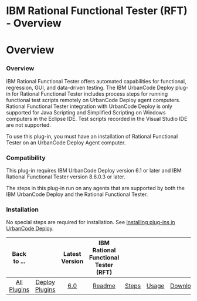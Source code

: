 
IBM Rational Functional Tester (RFT) - Overview
===============================================

# Overview


### Overview




IBM Rational Functional Tester offers automated capabilities for functional, regression, GUI, and data-driven testing. The IBM UrbanCode Deploy plug-in for Rational Functional Tester includes process steps for running functional test scripts remotely on UrbanCode Deploy agent computers. Rational Functional Tester integration with UrbanCode Deploy is only supported for Java Scripting and Simplified Scripting on Windows computers in the Eclipse IDE. Test scripts recorded in the Visual Studio IDE are not supported.

To use this plug-in, you must have an installation of Rational Functional Tester on an UrbanCode Deploy Agent computer.

### Compatibility

This plug-in requires IBM UrbanCode Deploy version 6.1 or later and IBM Rational Functional Tester version 8.6.0.3 or later.

The steps in this plug-in run on any agents that are supported by both the IBM UrbanCode Deploy and the Rational Functional Tester.

### Installation

No special steps are required for installation. See [Installing plug-ins in UrbanCode Deploy](https://community.ibm.com/community/user/wasdevops/blogs/laurel-dickson-bull1/2022/06/13/install-plugins "Installing plug-ins in UrbanCode Deploy").


|Back to ...||Latest Version|IBM Rational Functional Tester (RFT) ||||
| :---: | :---: | :---: | :---: | :---: | :---: | :---: |
|[All Plugins](../../index.md)|[Deploy Plugins](../README.md)|[6.0](https://raw.githubusercontent.com/UrbanCode/IBM-UCD-PLUGINS/main/files/RFT-UCD/RFT-UCD-FunctionalTest-6.0.zip)|[Readme](README.md)|[Steps](steps.md)|[Usage](usage.md)|[Downloads](downloads.md)|
